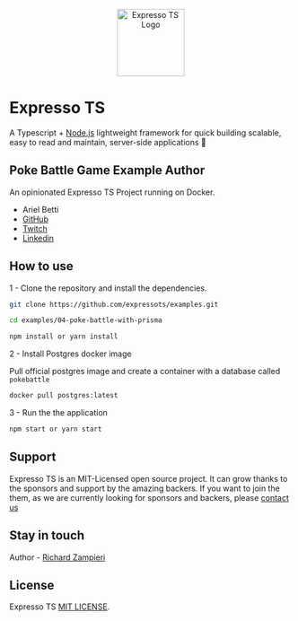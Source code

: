 <p align="center">
  <a href="https://expresso-ts.com/" target="blank"><img src="https://github.com/expressots/expressots/blob/main/media/alogo.png" width="120" alt="Expresso TS Logo" /></a>
</p>

# Expresso TS

A Typescript + [Node.js]("https://nodejs.org/en/") lightweight framework for quick building scalable, easy to read and maintain, server-side applications 🚀

## Poke Battle Game Example Author

An opinionated Expresso TS Project running on Docker.

- Ariel Betti
- [GitHub](https://github.com/ArielBetti)
- [Twitch](https://www.twitch.tv/asancode)
- [Linkedin](https://www.linkedin.com/in/ariel-betti/)

## How to use

1 - Clone the repository and install the dependencies.

```bash
git clone https://github.com/expressots/examples.git

cd examples/04-poke-battle-with-prisma

npm install or yarn install
```

2 - Install Postgres docker image

Pull official postgres image and create a container with a database called `pokebattle`

```bash
docker pull postgres:latest
```

3 - Run the the application

```bash
npm start or yarn start
```

## Support

Expresso TS is an MIT-Licensed open source project. It can grow thanks to the sponsors and support by the amazing backers. If you want to join the them, as we are currently looking for sponsors and backers, please [contact us](richard.zampieri@expresso-ts.com)

## Stay in touch

Author - [Richard Zampieri](https://github.com/rsaz)

## License

Expresso TS [MIT LICENSE](https://github.com/expressots/expressots/blob/main/LICENSE.md).
